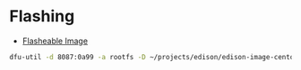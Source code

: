 Flashing
==

- [Flasheable Image](https://seven.centos.org/2015/08/a-flashable-centos-image-for-the-intel-edison/)

```sh
dfu-util -d 8087:0a99 -a rootfs -D ~/projects/edison/edison-image-centos.ext4
```
